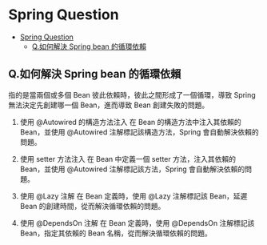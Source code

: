 # Spring Question

- [Spring Question](#spring-question)
  - [Q.如何解決 Spring bean 的循環依賴](#q如何解決-spring-bean-的循環依賴)

## Q.如何解決 Spring bean 的循環依賴

指的是當兩個或多個 Bean 彼此依賴時，彼此之間形成了一個循環，導致 Spring 無法決定先創建哪一個 Bean，進而導致 Bean 創建失敗的問題。

1. 使用 @Autowired 的構造方法注入
   在 Bean 的構造方法中注入其依賴的 Bean，並使用 @Autowired 注解標記該構造方法，Spring 會自動解決依賴的問題。

2. 使用 setter 方法注入
   在 Bean 中定義一個 setter 方法，注入其依賴的 Bean，並使用 @Autowired 注解標記該方法，Spring 會自動解決依賴的問題。

3. 使用 @Lazy 注解
   在 Bean 定義時，使用 @Lazy 注解標記該 Bean，延遲 Bean 的創建時間，從而解決循環依賴的問題。

4. 使用 @DependsOn 注解
   在 Bean 定義時，使用 @DependsOn 注解標記該 Bean，指定其依賴的 Bean 名稱，從而解決循環依賴的問題。
